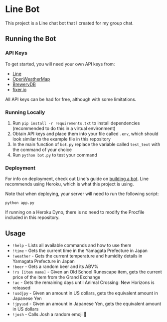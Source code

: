 # Line Bot

This project is a Line chat bot that I created for my group chat.

## Running the Bot

### API Keys

To get started, you will need your own API keys from:

- [Line](https://developers.line.biz/en/)
- [OpenWeatherMap](https://openweathermap.org/)
- [BreweryDB](https://www.brewerydb.com/)
- [fixer.io](https://fixer.io/)

All API keys can be had for free, although with some limitations.

### Running Locally

1. Run `pip install -r requirements.txt` to install dependencies (recommended to do this in a virtual environment)
2. Obtain API keys and place them into your file called `.env`, which should look similar to the example file in this repository
3. In the main function of `bot.py` replace the variable called `test_text` with the command of your choice
4. Run `python bot.py` to test your command

### Deployment

For info on deployment, check out Line's guide on [building a bot](https://developers.line.biz/en/docs/messaging-api/building-bot/). Line recommends using Heroku, which is what this project is using.

Note that when deploying, your server will need to run the following script:

`python app.py`

If running on a Heroku Dyno, there is no need to modify the Procfile included in this repository.

## Usage

- `!help` - Lists all available commands and how to use them
- `!time` - Gets the current time in the Yamagata Prefecture in Japan
- `!weather` - Gets the current temperature and humidity details in Yamagata Prefecture in Japan
- `!beer` - Gets a random beer and its ABV%
- `!rs [item name]` - Given an Old School Runescape item, gets the current price of the item from the Grand Exchange
- `!ac` - Gets the remaining days until Animal Crossing: New Horizons is released
- `!usdjpy` - Given an amount in US dollars, gets the equivalent amount in Japanese Yen
- `!jpyusd` - Given an amount in Japanese Yen, gets the equivalent amount in US dollars
- `!josh` - Calls Josh a random emoji 🤠
